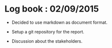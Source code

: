 Log book : 02/09/2015
======================

- Decided to use markdown as document format.

- Setup a git repository for the report. 

- Discussion about the stakeholders.







